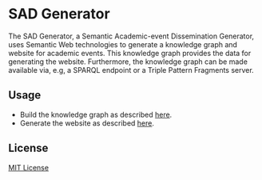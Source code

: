 # SAD Generator
The SAD Generator,
a Semantic Academic-event Dissemination Generator,
uses Semantic Web technologies to generate a knowledge graph and 
website for academic events.
This knowledge graph provides the data for generating the website.
Furthermore, the knowledge graph can be made available via, e.g, 
a SPARQL endpoint or a Triple Pattern Fragments server.

## Usage

- Build the knowledge graph as described [here](./kg/README.md).
- Generate the website as described [here](./website/README.md).

## License
[MIT License](./LICENSE)
